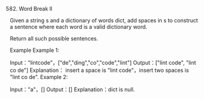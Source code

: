 582. Word Break II

Given a string s and a dictionary of words dict, add spaces in s to construct a sentence where each word is a valid dictionary word.

Return all such possible sentences.

Example
Example 1:

Input："lintcode"，["de","ding","co","code","lint"]
Output：["lint code", "lint co de"]
Explanation：
insert a space is "lint code"，insert two spaces is "lint co de".
Example 2:

Input："a"，[]
Output：[]
Explanation：dict is null.
